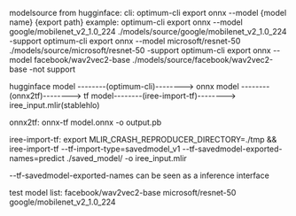 modelsource from hugginface:
cli:
  optimum-cli export onnx --model {model name} {export path}
example:
  optimum-cli export onnx --model google/mobilenet_v2_1.0_224 ./models/source/google/mobilenet_v2_1.0_224
    -support
  optimum-cli export onnx --model microsoft/resnet-50 ./models/source/microsoft/resnet-50
    -support
  optimum-cli export onnx --model facebook/wav2vec2-base ./models/source/facebook/wav2vec2-base
    -not support


hugginface model --------(optimum-cli)--------> onnx model --------(onnx2tf)--------> tf model--------(iree-import-tf)--------> iree_input.mlir(stablehlo)

onnx2tf:
  onnx-tf model.onnx -o output.pb

iree-import-tf:
  export MLIR_CRASH_REPRODUCER_DIRECTORY=./tmp  &&\
  iree-import-tf --tf-import-type=savedmodel_v1 --tf-savedmodel-exported-names=predict ./saved_model/ -o iree_input.mlir
  
  --tf-savedmodel-exported-names can be seen as a inference interface

test model list:
facebook/wav2vec2-base
microsoft/resnet-50
google/mobilenet_v2_1.0_224